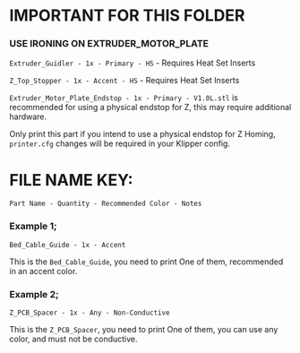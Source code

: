 # IMPORTANT FOR THIS FOLDER
### USE IRONING ON EXTRUDER_MOTOR_PLATE
`Extruder_Guidler - 1x - Primary - HS` - Requires Heat Set Inserts

`Z_Top_Stopper - 1x - Accent - HS` - Requires Heat Set Inserts

`Extruder_Motor_Plate_Endstop - 1x - Primary - V1.0L.stl` is recommended for using a physical endstop for Z, this may require additional hardware.

Only print this part if you intend to use a physical endstop for Z Homing, `printer.cfg` changes will be required in your Klipper config.

# FILE NAME KEY:
`Part Name - Quantity - Recommended Color - Notes`

### Example 1;
`Bed_Cable_Guide - 1x - Accent`  

This is the `Bed_Cable_Guide`, you need to print One of them, recommended in an accent color.

### Example 2;
`Z_PCB_Spacer - 1x - Any - Non-Conductive`

This is the `Z_PCB_Spacer`, you need to print One of them, you can use any color, and must not be conductive.
